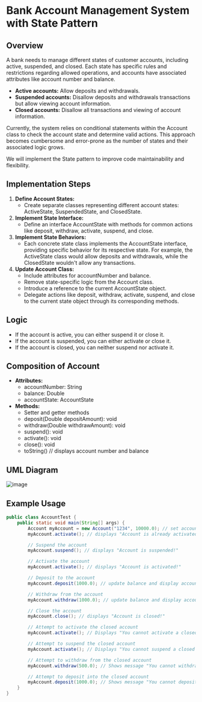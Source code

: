# Bank Account Management System with State Pattern

## Overview

A bank needs to manage different states of customer accounts, including active, suspended, and closed. Each state has specific rules and restrictions regarding allowed operations, and accounts have associated attributes like account number and balance.

- **Active accounts:** Allow deposits and withdrawals.
- **Suspended accounts:** Disallow deposits and withdrawals transactions but allow viewing account information.
- **Closed accounts:** Disallow all transactions and viewing of account information.

Currently, the system relies on conditional statements within the Account class to check the account state and determine valid actions. This approach becomes cumbersome and error-prone as the number of states and their associated logic grows.

We will implement the State pattern to improve code maintainability and flexibility.

## Implementation Steps

1. **Define Account States:**
   - Create separate classes representing different account states: ActiveState, SuspendedState, and ClosedState.
2. **Implement State Interface:**
   - Define an interface AccountState with methods for common actions like deposit, withdraw, activate, suspend, and close.
3. **Implement State Behaviors:**
   - Each concrete state class implements the AccountState interface, providing specific behavior for its respective state. For example, the ActiveState class would allow deposits and withdrawals, while the ClosedState wouldn't allow any transactions.
4. **Update Account Class:**
   - Include attributes for accountNumber and balance.
   - Remove state-specific logic from the Account class.
   - Introduce a reference to the current AccountState object.
   - Delegate actions like deposit, withdraw, activate, suspend, and close to the current state object through its corresponding methods.

## Logic

- If the account is active, you can either suspend it or close it.
- If the account is suspended, you can either activate or close it.
- If the account is closed, you can neither suspend nor activate it.

## Composition of Account

- **Attributes:**
  - accountNumber: String
  - balance: Double
  - accountState: AccountState
- **Methods:**
  - Setter and getter methods
  - deposit(Double depositAmount): void
  - withdraw(Double withdrawAmount): void
  - suspend(): void
  - activate(): void
  - close(): void
  - toString() // displays account number and balance


## UML Diagram
![image](https://github.com/ariessalvador/Software-Engineering-Projects/assets/142958841/f174e749-a7cf-4e98-b10a-6268439181a2)


## Example Usage

```java
public class AccountTest {
    public static void main(String[] args) {
        Account myAccount = new Account("1234", 10000.0); // set account to active state
        myAccount.activate(); // displays "Account is already activated!"

        // Suspend the account
        myAccount.suspend(); // displays "Account is suspended!"

        // Activate the account
        myAccount.activate(); // displays "Account is activated!"

        // Deposit to the account
        myAccount.deposit(1000.0); // update balance and display account number and current balance

        // Withdraw from the account
        myAccount.withdraw(1000.0); // update balance and display account number and current balance

        // Close the account
        myAccount.close(); // displays "Account is closed!"

        // Attempt to activate the closed account
        myAccount.activate(); // Displays "You cannot activate a closed account!"

        // Attempt to suspend the closed account
        myAccount.activate(); // Displays "You cannot suspend a closed account!"

        // Attempt to withdraw from the closed account
        myAccount.withdraw(500.0); // Shows message "You cannot withdraw from a closed account!"

        // Attempt to deposit into the closed account
        myAccount.deposit(1000.0); // Shows message "You cannot deposit into a closed account!"
    }
}
